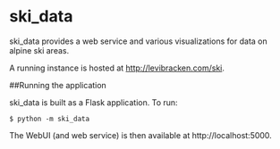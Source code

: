 ski_data
========

  ski_data provides a web service and various visualizations for data on alpine ski areas.
  
  A running instance is hosted at http://levibracken.com/ski.
  
  
##Running the application

ski_data is built as a Flask application. To run:

    $ python -m ski_data

The WebUI (and web service) is then available at http://localhost:5000.

